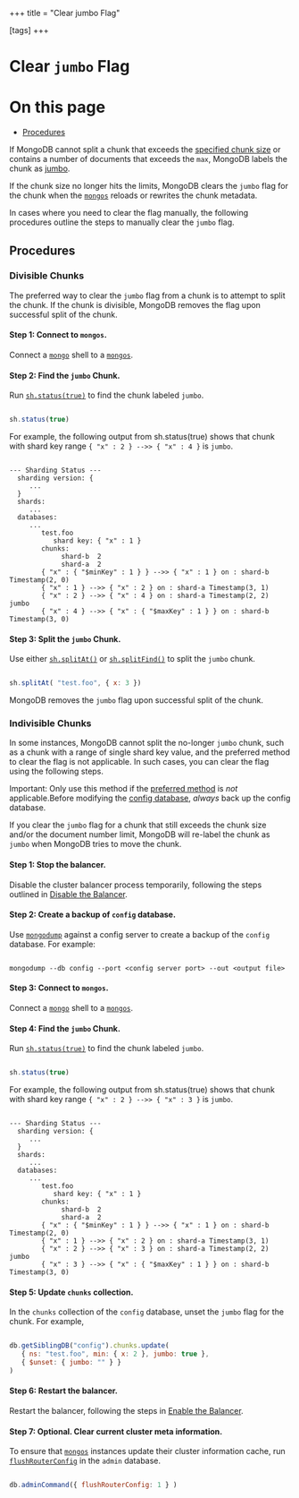 +++
title = "Clear jumbo Flag"

[tags]
+++
# Clear ``jumbo`` Flag


# On this page

* [Procedures](#procedures) 

If MongoDB cannot split a chunk that exceeds the [specified chunk
size](#sharding-chunk-size) or contains a number of documents that
exceeds the ``max``, MongoDB labels the chunk as [jumbo](#jumbo-chunks).

If the chunk size no longer hits the limits, MongoDB clears the
``jumbo`` flag for the chunk when the [``mongos``](#bin.mongos) reloads or
rewrites the chunk metadata.

In cases where you need to clear the flag manually, the following
procedures outline the steps to manually clear the ``jumbo`` flag.


## Procedures


### Divisible Chunks

The preferred way to clear the ``jumbo`` flag from a chunk is to
attempt to split the chunk. If the chunk is divisible, MongoDB removes
the flag upon successful split of the chunk.


#### Step 1: Connect to ``mongos``.

Connect a [``mongo``](#bin.mongo) shell to a [``mongos``](#bin.mongos).


#### Step 2: Find the ``jumbo`` Chunk.

Run [``sh.status(true)``](#sh.status) to find the chunk labeled
``jumbo``.

```javascript

sh.status(true)

```

For example, the following output from sh.status(true) shows that
chunk with shard key range ``{ "x" : 2 } -->> { "x" : 4 }`` is
``jumbo``.

```none

--- Sharding Status ---
  sharding version: {
     ...
  }
  shards:
     ...
  databases:
     ...
        test.foo
           shard key: { "x" : 1 }
        chunks:
             shard-b  2
             shard-a  2
        { "x" : { "$minKey" : 1 } } -->> { "x" : 1 } on : shard-b Timestamp(2, 0)
        { "x" : 1 } -->> { "x" : 2 } on : shard-a Timestamp(3, 1)
        { "x" : 2 } -->> { "x" : 4 } on : shard-a Timestamp(2, 2) jumbo
        { "x" : 4 } -->> { "x" : { "$maxKey" : 1 } } on : shard-b Timestamp(3, 0)

```


#### Step 3: Split the ``jumbo`` Chunk.

Use either [``sh.splitAt()``](#sh.splitAt) or [``sh.splitFind()``](#sh.splitFind) to
split the ``jumbo`` chunk.

```javascript

sh.splitAt( "test.foo", { x: 3 })

```

MongoDB removes the ``jumbo`` flag upon successful split of the
chunk.


### Indivisible Chunks

In some instances, MongoDB cannot split the no-longer ``jumbo`` chunk,
such as a chunk with a range of single shard key value, and the
preferred method to clear the flag is not applicable. In such cases,
you can clear the flag using the following steps.

Important: Only use this method if the [preferred method](#preferred-method-clear-jumbo) is *not* applicable.Before modifying the [config database](#), *always* back up the config database. 

If you clear the ``jumbo`` flag for a chunk that still exceeds the
chunk size and/or the document number limit, MongoDB will re-label the
chunk as ``jumbo`` when MongoDB tries to move the chunk.


#### Step 1: Stop the balancer.

Disable the cluster balancer process temporarily, following the steps
outlined in [Disable the Balancer](#sharding-balancing-disable-temporarily).


#### Step 2: Create a backup of ``config`` database.

Use [``mongodump``](#bin.mongodump) against a config server to create a backup
of the ``config`` database. For example:

```none

mongodump --db config --port <config server port> --out <output file>

```


#### Step 3: Connect to ``mongos``.

Connect a [``mongo``](#bin.mongo) shell to a [``mongos``](#bin.mongos).


#### Step 4: Find the ``jumbo`` Chunk.

Run [``sh.status(true)``](#sh.status) to find the chunk labeled
``jumbo``.

```javascript

sh.status(true)

```

For example, the following output from sh.status(true) shows that
chunk with shard key range ``{ "x" : 2 } -->> { "x" : 3 }`` is
``jumbo``.

```none

--- Sharding Status ---
  sharding version: {
     ...
  }
  shards:
     ...
  databases:
     ...
        test.foo
           shard key: { "x" : 1 }
        chunks:
             shard-b  2
             shard-a  2
        { "x" : { "$minKey" : 1 } } -->> { "x" : 1 } on : shard-b Timestamp(2, 0)
        { "x" : 1 } -->> { "x" : 2 } on : shard-a Timestamp(3, 1)
        { "x" : 2 } -->> { "x" : 3 } on : shard-a Timestamp(2, 2) jumbo
        { "x" : 3 } -->> { "x" : { "$maxKey" : 1 } } on : shard-b Timestamp(3, 0)

```


#### Step 5: Update ``chunks`` collection.

In the ``chunks`` collection of the ``config`` database, unset the
``jumbo`` flag for the chunk. For example,

```javascript

db.getSiblingDB("config").chunks.update(
   { ns: "test.foo", min: { x: 2 }, jumbo: true },
   { $unset: { jumbo: "" } }
)

```


#### Step 6: Restart the balancer.

Restart the balancer, following the steps in
[Enable the Balancer](#sharding-balancing-enable).


#### Step 7: Optional. Clear current cluster meta information.

To ensure that [``mongos``](#bin.mongos) instances update their cluster
information cache, run [``flushRouterConfig``](#dbcmd.flushRouterConfig) in the
``admin`` database.

```javascript

db.adminCommand({ flushRouterConfig: 1 } )

```
